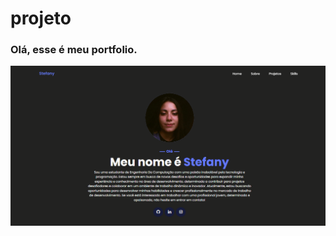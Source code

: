 # projeto
 <h3>Olá, esse é meu portfolio.</h3>

<a> <img src="imagens/capaPortfolio.png" alt=""></a>

 

 
 
